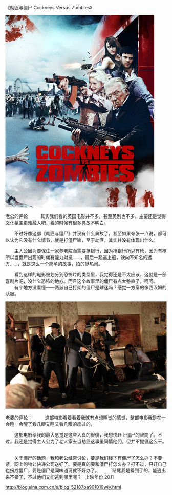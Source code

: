 《劫匪与僵尸 Cockneys Versus Zombies》

			
![](./img/52187ba9td9389e31411a&690.jpg)

老公的评论
 
　　其实我们看的英国电影并不多，甚至英剧也不多，主要还是觉得文化氛围更难融入吧，看的时候有很多典故不明白。
 

　　不过好像这部《劫匪与僵尸》并没有什么典故了，甚至如果夸张一点说，都可以认为它没有什么情节，就是打僵尸嘛，至于劫匪，其实并没有体现出什么。
 

　　主人公因为要保住一家养老院而需要抢银行，因为抢银行所以有枪，因为有枪所以当僵尸出现的时候有能力对抗……，最后一起逃上船，驶向不知名的远方……，就是这么一个简单的故事，拍的挺热闹。
 

　　看到这样的电影被划分到恐怖片的类型里，我觉得还是不太应该，这就是一部喜剧片吧，没什么恐怖的地方。而且这个故事里的僵尸有点太憨直了，呵呵。
 
　　有个地方没看懂——两派自己打架的僵尸是球迷吗？感觉一方穿的像西汉姆的队服。

![](./img/52187ba9td938a031a46e&690.jpg)

老婆的评论：
 
　　这部电影看着看着我就有点想睡觉的感觉，整部电影我是在一会睡一会醒了看几眼又睡又看几眼的度过的。
 

　　这部电影给我的最大感觉是这些人真的很傻，我想快赶上僵尸的智商了。不过，我还是觉得主人公为了老人家去当劫匪这事虽同情他们，但并不提倡这么干。
 

　　关于僵尸的话题，我和老公经常讨论，要是我们楼下有僵尸了怎么办？不要紧，网上购物让快递公司送好了。要是真的要和僵尸打怎么办？打不过，只好自己也扮成僵尸，要是僵尸是闻味道可就不好办了。
 
　　结尾我是看到了的，能逃出来不错了，不过他们又能逃到哪里呢？
 
上映年份 2011							
		
http://blog.sina.com.cn/s/blog_52187ba901019wiy.html
